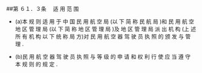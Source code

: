 ##第 ６１．３条 　适 用 范 围

- (a)本 规 则 适 用 于 中 国 民 用 航 空 局 (以 下 简 称 民 航 局 )和 民 用 航 空 地 区 管 理 局 (以 下 简 称 地 区 管 理 局 )及 地 区 管 理 局 派 出 机 构 (上 述 所 有 机 构 以 下 统 称 局 方)对 民 用 航 空 器 驾 驶 员 执 照 的 颁 发 与 管 理 .

- (b)民 用 航 空 器 驾 驶 员 执 照 与 等 级 的 申 请 和 权 利 行 使 应 当 遵 守 本 规 则 的 规 定 . 